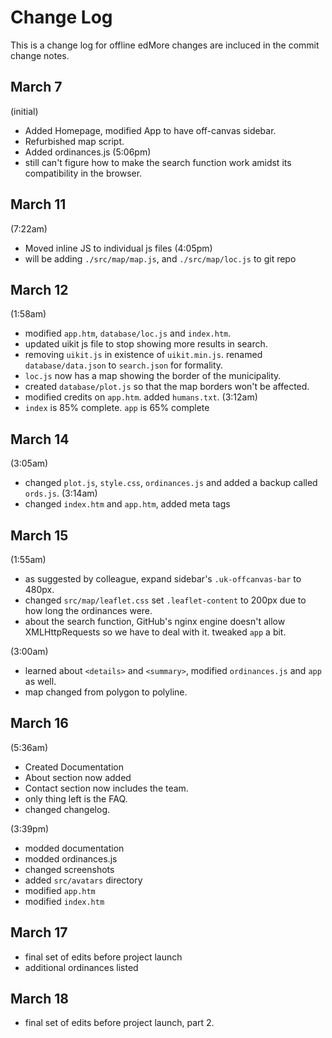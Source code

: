 # Change Log

This is a change log for offline edMore changes are incluced in the commit change notes.

## March 7
(initial)
* Added Homepage, modified App to have off-canvas sidebar.
* Refurbished map script.
* Added ordinances.js
(5:06pm)
* still can't figure how to make the search function work amidst its compatibility in the browser.

## March 11
(7:22am)
* Moved inline JS to individual js files
(4:05pm)
* will be adding `./src/map/map.js`,  and `./src/map/loc.js` to git repo

## March 12
(1:58am)
* modified `app.htm`, `database/loc.js` and `index.htm`.
* updated uikit js file to stop showing more results in search.
* removing `uikit.js` in existence of `uikit.min.js`. renamed `database/data.json` to `search.json` for formality.
* `loc.js` now has a map showing the border of the municipality.
* created `database/plot.js` so that the map borders won't be affected. 
* modified credits on `app.htm`. added `humans.txt`. 
(3:12am)
* `index` is 85% complete. `app` is 65% complete

## March 14
(3:05am)
* changed `plot.js`, `style.css`, `ordinances.js` and added a backup called `ords.js`.
(3:14am)
* changed `index.htm` and `app.htm`, added meta tags

## March 15
(1:55am)
* as suggested by colleague, expand sidebar's `.uk-offcanvas-bar` to 480px.
* changed `src/map/leaflet.css` set `.leaflet-content` to 200px due to how long the ordinances were. 
* about the search function, GitHub's nginx engine doesn't allow XMLHttpRequests so we have to deal with it. tweaked `app` a bit.

(3:00am)
* learned about `<details>` and `<summary>`, modified `ordinances.js` and `app` as well.
* map changed from polygon to polyline.

## March 16
(5:36am) 
* Created Documentation
* About section now added
* Contact section now includes the team.
* only thing left is the FAQ.
* changed changelog.

(3:39pm)
* modded documentation
* modded ordinances.js
* changed screenshots
* added `src/avatars` directory
* modified `app.htm`
* modified `index.htm`

## March 17
* final set of edits before project launch
* additional ordinances listed

## March 18
* final set of edits before project launch, part 2.